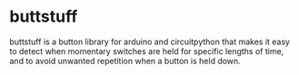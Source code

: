 # buttstuff
buttstuff is a button library for arduino and circuitpython that makes it easy to detect when momentary switches are held for specific lengths of time, and to avoid unwanted repetition when a button is held down.
